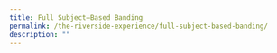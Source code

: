 ```yaml
---
title: Full Subject–Based Banding
permalink: /the-riverside-experience/full-subject-based-banding/
description: ""
---
```

